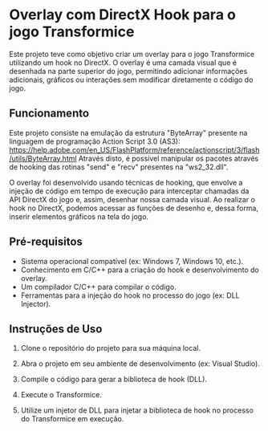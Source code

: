 # Overlay com DirectX Hook para o jogo Transformice

Este projeto teve como objetivo criar um overlay para o jogo Transformice utilizando um hook no DirectX. O overlay é uma camada visual que é desenhada na parte superior do jogo, permitindo adicionar informações adicionais, gráficos ou interações sem modificar diretamente o código do jogo.

## Funcionamento

Este projeto consiste na emulação da estrutura "ByteArray" presente na linguagem de programação Action Script 3.0 (AS3):
https://help.adobe.com/en_US/FlashPlatform/reference/actionscript/3/flash/utils/ByteArray.html
Através disto, é possível manipular os pacotes através de hooking das rotinas "send" e "recv" presentes na "ws2_32.dll".

O overlay foi desenvolvido usando técnicas de hooking, que envolve a injeção de código em tempo de execução para interceptar chamadas da API DirectX do jogo e, assim, desenhar nossa camada visual. Ao realizar o hook no DirectX, podemos acessar as funções de desenho e, dessa forma, inserir elementos gráficos na tela do jogo.

## Pré-requisitos

- Sistema operacional compatível (ex: Windows 7, Windows 10, etc.).
- Conhecimento em C/C++ para a criação do hook e desenvolvimento do overlay.
- Um compilador C/C++ para compilar o código.
- Ferramentas para a injeção do hook no processo do jogo (ex: DLL Injector).

## Instruções de Uso

1. Clone o repositório do projeto para sua máquina local.

2. Abra o projeto em seu ambiente de desenvolvimento (ex: Visual Studio).

3. Compile o código para gerar a biblioteca de hook (DLL).

4. Execute o Transformice.

5. Utilize um injetor de DLL para injetar a biblioteca de hook no processo do Transformice em execução.
